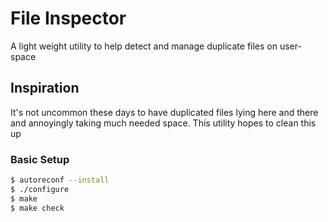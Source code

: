 # File Inspector
A light weight utility to help detect and manage duplicate files on user-space

## Inspiration
It's not uncommon these days to have duplicated files lying here and there and annoyingly taking much needed space. This utility hopes to clean this up

### Basic Setup
```bash
$ autoreconf --install
$ ./configure
$ make
$ make check
```
